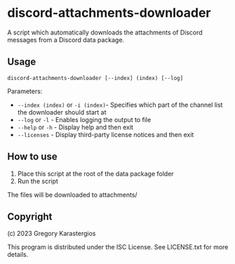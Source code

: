 discord-attachments-downloader
====================================
A script which automatically downloads the attachments of Discord messages from a Discord data package.

Usage
-------------------------------------
    discord-attachments-downloader [--index] (index) [--log]

Parameters:

* `--index (index)` or `-i (index)`- Specifies which part of the channel list the downloader should start at
* `--log` or `-l` - Enables logging the output to file
* `--help` or `-h` - Display help and then exit
* `--licenses` - Display third-party license notices and then exit

How to use
-------------------------------------
1. Place this script at the root of the data package folder
2. Run the script

The files will be downloaded to attachments/

Copyright
-------------------------------------
(c) 2023 Gregory Karastergios

This program is distributed under the ISC License. See LICENSE.txt for more details.